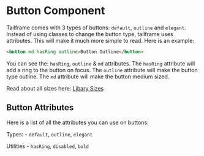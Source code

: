 # Button Component

Tailframe comes with 3 types of buttons: `default`, `outline` and `elegant`. Instead of using classes to change the button type, tailframe uses attributes. This will make it much more simple to read. Here is an example:

```html
<button md hasRing outline>Button Outline</button>
```

You can see the: `hasRing`, `outline` & `md` attributes. The `hasRing` attribute will add a ring to the button on focus. The `outline` attribute will make the button type outline. The `md` attribute will make the button medium sized.

Read about all sizes here: [Libary Sizes](/docs/libary-sizes)

## Button Attributes

Here is a list of all the attributes you can use on buttons:

Types: - `default`, `outline`, `elegant`

Utilities - `hasRing`, `disabled`, `bold`
